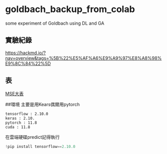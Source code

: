 # goldbach_backup_from_colab
some experiment of Goldbach using DL and GA

## 實驗紀錄
https://hackmd.io/?nav=overview&tags=%5B%22%E5%AF%A6%E9%A9%97%E8%A8%98%E9%8C%84%22%5D

## 表
[MSE大表](https://docs.google.com/spreadsheets/d/12TOq2fiwxy6ZFJKJCo9NCGgK2x-ViD_L7sacDzRITPM/edit?usp=sharing)

##環境
主要是用Kears偶爾用pytorch
```
tensorflow : 2.10.0
keras : 2.10.
pytorch : 11.8
cuda : 11.8
```
在雲端硬碟predict記得執行
```python
!pip install tensorflow==2.10.0
```
